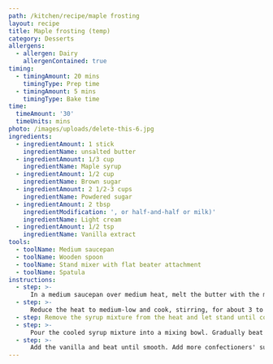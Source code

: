 ```yaml
---
path: /kitchen/recipe/maple frosting
layout: recipe
title: Maple frosting (temp)
category: Desserts
allergens:
  - allergen: Dairy
    allergenContained: true
timing:
  - timingAmount: 20 mins
    timingType: Prep time
  - timingAmount: 5 mins
    timingType: Bake time
time:
  timeAmount: '30'
  timeUnits: mins
photo: /images/uploads/delete-this-6.jpg
ingredients:
  - ingredientAmount: 1 stick
    ingredientName: unsalted butter
  - ingredientAmount: 1/3 cup
    ingredientName: Maple syrup
  - ingredientAmount: 1/2 cup
    ingredientName: Brown sugar
  - ingredientAmount: 2 1/2-3 cups
    ingredientName: Powdered sugar
  - ingredientAmount: 2 tbsp
    ingredientModification: ', or half-and-half or milk)'
    ingredientName: Light cream
  - ingredientAmount: 1/2 tsp
    ingredientName: Vanilla extract
tools:
  - toolName: Medium saucepan
  - toolName: Wooden spoon
  - toolName: Stand mixer with flat beater attachment
  - toolName: Spatula
instructions:
  - step: >-
      In a medium saucepan over medium heat, melt the butter with the maple syrup and brown sugar. Bring to a boil while stirring constantly. 
  - step: >-
      Reduce the heat to medium-low and cook, stirring, for about 3 to 5 minutes, or until the brown sugar has dissolved.
  - step: Remove the syrup mixture from the heat and let stand until completely cooled.
  - step: >-
      Pour the cooled syrup mixture into a mixing bowl. Gradually beat in 2 1/2 cups of the powdered sugar and the cream or milk.
  - step: >-
      Add the vanilla and beat until smooth. Add more confectioners' sugar or more cream or milk, as needed to make a spreadable frosting.
---
```

